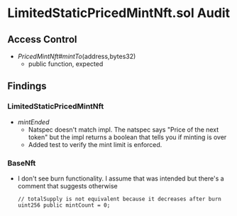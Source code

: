 # LimitedStaticPricedMintNft.sol Audit

## Access Control

- _PricedMintNft#mintTo_(address,bytes32)
    - public function, expected

## Findings

### LimitedStaticPricedMintNft
- _mintEnded_
    - Natspec doesn't match impl. The natspec says "Price of the next token" but the impl returns
      a boolean that tells you if minting is over
    - Added test to verify the mint limit is enforced.

### BaseNft
- I don't see burn functionality. I assume that was intended but there's a comment that suggests otherwise
  ```
  // totalSupply is not equivalent because it decreases after burn
  uint256 public mintCount = 0;
  ```